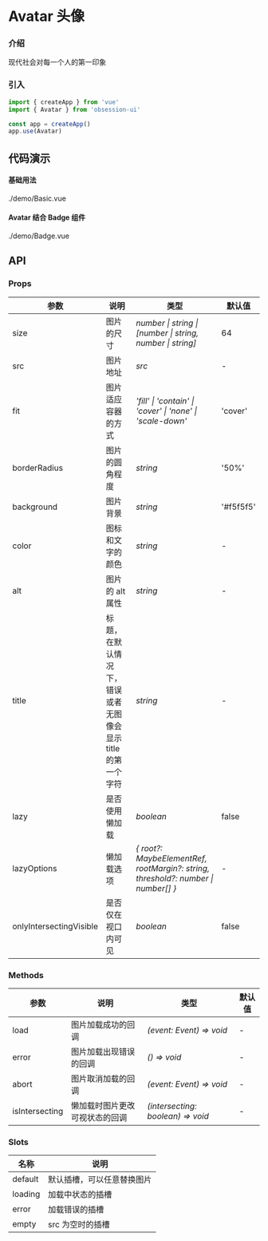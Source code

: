# Avatar 头像

### 介绍

现代社会对每一个人的第一印象

### 引入

```js
import { createApp } from 'vue'
import { Avatar } from 'obsession-ui'

const app = createApp()
app.use(Avatar)
```

## 代码演示

#### 基础用法

<demo-code transform>./demo/Basic.vue</demo-code>

#### Avatar 结合 Badge 组件

<demo-code transform>./demo/Badge.vue</demo-code>


## API

### Props

| 参数         | 说明                                                          | 类型                                                       | 默认值 |
| ------------ | ------------------------------------------------------------- | ---------------------------------------------------------- | ------ |
| size | 图片的尺寸                                                      | _number \| string \| [number \| string, number \| string]_ | 64      |
| src | 图片地址                                                        | _src_                                                   | -     |
| fit | 图片适应容器的方式 | _'fill' \| 'contain' \| 'cover' \| 'none' \| 'scale-down'_                                                   | 'cover'      |
| borderRadius | 图片的圆角程度 | _string_                                                   | '50%'      |
| background | 图片背景 | _string_                                                   | '#f5f5f5'      |
| color | 图标和文字的颜色 | _string_                                                   | -      |
| alt | 图片的 alt 属性 | _string_                                                   | -      |
| title | 标题，在默认情况下，错误或者无图像会显示 title 的第一个字符 | _string_ | - |
| lazy | 是否使用懒加载 | _boolean_ | false |
| lazyOptions | 懒加载选项 | _{ root?: MaybeElementRef, rootMargin?: string, threshold?: number \| number[] }_ | - |
| onlyIntersectingVisible | 是否仅在视口内可见 | _boolean_ | false |

### Methods

| 参数      | 说明           | 类型                                                                | 默认值 |
| --------- | -------------- | ------------------------------------------------------------------- | ------ |
| load | 图片加载成功的回调 | _(event: Event) => void_ | - |
| error | 图片加载出现错误的回调 | _() => void_ | - |
| abort | 图片取消加载的回调 | _(event: Event) => void_ | - |
| isIntersecting | 懒加载时图片更改可视状态的回调 | _(intersecting: boolean) => void_ | - |

### Slots

| 名称    | 说明     |
| ------- | -------- |
| default | 默认插槽，可以任意替换图片 |
| loading | 加载中状态的插槽 |
| error | 加载错误的插槽 |
| empty | src 为空时的插槽 |